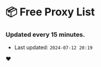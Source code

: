 # :package: Free Proxy List
### Updated every 15 minutes.

- Last updated: `2024-07-12 20:19`

:heart:
